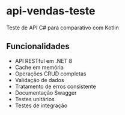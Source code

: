 # api-vendas-teste
Teste de API C# para comparativo com Kotlin

## Funcionalidades

- API RESTful em .NET 8
- Cache em memória
- Operações CRUD completas
- Validação de dados
- Tratamento de erros consistente
- Documentação Swagger
- Testes unitários
- Testes de integração
